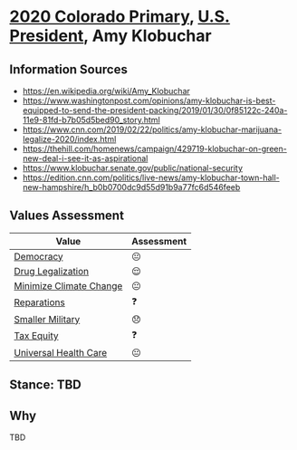 # [2020 Colorado Primary](../README.md), [U.S. President](README.md), Amy Klobuchar

## Information Sources

* https://en.wikipedia.org/wiki/Amy_Klobuchar
* https://www.washingtonpost.com/opinions/amy-klobuchar-is-best-equipped-to-send-the-president-packing/2019/01/30/0f85122c-240a-11e9-81fd-b7b05d5bed90_story.html
* https://www.cnn.com/2019/02/22/politics/amy-klobuchar-marijuana-legalize-2020/index.html
* https://thehill.com/homenews/campaign/429719-klobuchar-on-green-new-deal-i-see-it-as-aspirational
* https://www.klobuchar.senate.gov/public/national-security
* https://edition.cnn.com/politics/live-news/amy-klobuchar-town-hall-new-hampshire/h_b0b0700dc9d55d91b9a77fc6d546feeb

## Values Assessment

| Value                                                 | Assessment     |
| ----------------------------------------------------- | -------------- |
| [Democracy](democracy.md)                             | :neutral_face: |
| [Drug Legalization](drug_legalization.md)             | :relieved:     |
| [Minimize Climate Change](minimize_climate_change.md) | :neutral_face: |
| [Reparations](reparations.md)                         | :question:     |
| [Smaller Military](smaller_military.md)               | :disappointed: |
| [Tax Equity](tax_equity.md)                           | :question:     |
| [Universal Health Care](universal_health_care.md)     | :neutral_face: |

## Stance: TBD

## Why

TBD
